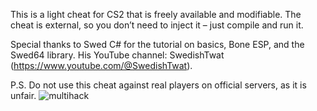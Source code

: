 
This is a light cheat for CS2 that is freely available and modifiable. The cheat is external, so you don’t need to inject it – just compile and run it.

Special thanks to Swed C# for the tutorial on basics, Bone ESP, and the Swed64 library. His YouTube channel: SwedishTwat (https://www.youtube.com/@SwedishTwat).

P.S. Do not use this cheat against real players on official servers, as it is unfair.
![multihack](https://github.com/user-attachments/assets/160b2621-3c90-4b72-852a-5ab664e0c556)
